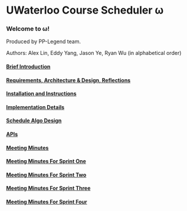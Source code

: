# UWaterloo Course Scheduler ω

### Welcome to ω!

Produced by PP-Legend team.

Authors: Alex Lin, Eddy Yang, Jason Ye, Ryan Wu (in alphabetical order)

#### [Brief Introduction](https://git.uwaterloo.ca/q258wu/pplegend-project/-/wikis/Introduction)

#### [Requirements, Architecture & Design, Reflections](https://git.uwaterloo.ca/q258wu/pplegend-project/-/wikis/Final-Submission-Documentation)

#### [Installation and Instructions](https://git.uwaterloo.ca/q258wu/pplegend-project/-/wikis/Installation-Details)

#### [Implementation Details](https://git.uwaterloo.ca/q258wu/pplegend-project/-/wikis/Installation-Details)

#### [Schedule Algo Design](https://git.uwaterloo.ca/q258wu/pplegend-project/-/wikis/Schedule-Algo-Design)

#### [APIs](https://git.uwaterloo.ca/q258wu/pplegend-project/-/wikis/APIs)

#### [Meeting Minutes](https://git.uwaterloo.ca/q258wu/pplegend-project/-/wikis/Meeting-Minutes)

#### [Meeting Minutes For Sprint One](https://git.uwaterloo.ca/q258wu/pplegend-project/-/wikis/Meeting-Minutes-Sprint-one)

#### [Meeting Minutes For Sprint Two](https://git.uwaterloo.ca/q258wu/pplegend-project/-/wikis/Meeting-Minutes-Sprint-two)

#### [Meeting Minutes For Sprint Three](https://git.uwaterloo.ca/q258wu/pplegend-project/-/wikis/Meeting-Minutes-Sprint-three)

#### [Meeting Minutes For Sprint Four](https://git.uwaterloo.ca/q258wu/pplegend-project/-/wikis/Meeting-Minutes-Sprint-four)





